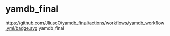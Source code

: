# yamdb_final
https://github.com/JliusoO/yamdb_final/actions/workflows/yamdb_workflow.yml/badge.svg
yamdb_final
